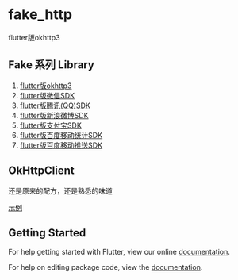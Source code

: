 # fake_http

flutter版okhttp3

## Fake 系列 Library

1. [flutter版okhttp3](https://github.com/v7lin/fake_http)
2. [flutter版微信SDK](https://github.com/v7lin/fake_wechat)
3. [flutter版腾讯(QQ)SDK](https://github.com/v7lin/fake_tencent)
4. [flutter版新浪微博SDK](https://github.com/v7lin/fake_weibo)
5. [flutter版支付宝SDK](https://github.com/v7lin/fake_alipay)
6. [flutter版百度移动统计SDK](https://github.com/v7lin/fake_analytics)
7. [flutter版百度移动推送SDK](https://github.com/v7lin/fake_push)

## OkHttpClient

还是原来的配方，还是熟悉的味道

[示例](./test/fake_http_test.dart)

## Getting Started

For help getting started with Flutter, view our online [documentation](https://flutter.io/).

For help on editing package code, view the [documentation](https://flutter.io/developing-packages/).
